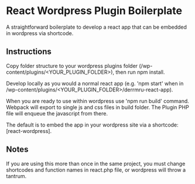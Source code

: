 # React Wordpress Plugin Boilerplate

A straightforward boilerplate to develop a react app that can be embedded in wordpress via shortcode.

## Instructions

Copy folder structure to your wordpress plugins folder (/wp-content/plugins/<YOUR_PLUGIN_FOLDER>), then run npm install.

Develop locally as you would a normal react app (e.g. 'npm start' when in /wp-content/plugins/<YOUR_PLUGIN_FOLDER>/derrmru-react-app).

When you are ready to use within wordpress use 'npm run build' command. Webpack will export to single js and css files in build folder. The Plugin PHP file will enqueue the javascript from there.

The default is to embed the app in your wordpress site via a shortcode: [react-wordpress].

## Notes

If you are using this more than once in the same project, you must change shortcodes and function names in react.php file, or wordpress will throw a tantrum.